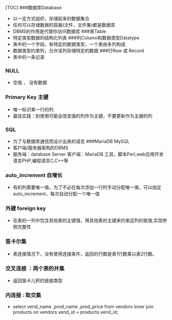 [TOC]
###数据库Database
* 以一定方式组织，存储起来的数据集合
* 任何可以存储数据的容器(文件，文件集)都是数据库
* DBMS的作用是代替你访问数据库
###表Table
* 特定类型数据的结构化列表
###列Column和数据类型Datatype
* 表中的一个字段，有特定的数据类型，一个表由多列构成
* 数据类型约束列，允许该列存储特定的数据
###行Row 或 Record
* 表中的一条记录
### NULL
* 空值 ， 没有数据
### Primary Key 主键
* 唯一标识某一行的列
* 最佳实践：别使用可能会改变值的列作为主键，不要更新作为主键的列
### SQL
* 为了与数据库通信而设计出来的语言
###MariaDB MySQL
* 客户端/服务器架构的DBMS
* 服务端：database Server  客户端：MariaDB 工具，脚本Perl,web应用开发语言PHP,编程语言C,C++等
### auto_increment 自增长
* 有的列需要唯一值，为了不必在每次添加一行时手动分配唯一值，可以指定auto_increment，每次自动分配一个唯一值
### 外键 foreign key
* 在表的一列中包含其他表的主键值，用其他表的主键来约束这列的取值,实现参照完整性
### 笛卡尔集
* 表连接情况下，没有使用连接条件，返回的行数是表1行数乘以表2行数。
### 交叉连接 ：两个表的并集
* 返回笛卡儿积的链接类型
### 内连接 : 取交集
* select vend_name ,prod_name ,prod_price from vendors inner join products on vendors.vend_id = products.vend_id;
